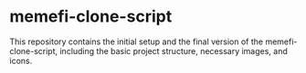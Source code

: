 # memefi-clone-script

This repository contains the initial setup and the final version of the memefi-clone-script, including the basic project structure, necessary images, and icons.


